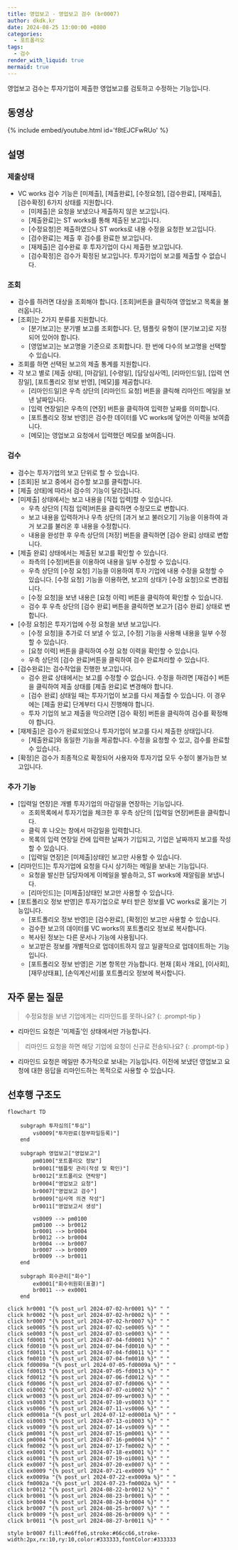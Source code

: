 ```yaml
---
title: 영업보고 - 영업보고 검수 (br0007)
author: dkdk.kr
date: 2024-08-25 13:00:00 +0800
categories:
  - 포트폴리오
tags:
  - 검수
render_with_liquid: true
mermaid: true
---
```

영업보고 검수는 투자기업이 제출한 영업보고를 검토하고 수정하는 기능입니다.

## 동영상

{% include embed/youtube.html id='f8tEJCFwRUo' %}

## 설명
### 제출상태
- VC works 검수 기능은 [미제출], [제출완료], [수정요청], [검수완료], [재제출], [검수확정] 6가지 상태를 지원합니다.
	- [미제출]은 요청을 보냈으나 제출하지 않은 보고입니다.
	- [제출완료]는 ST works를 통해 제출된 보고입니다.
	- [수정요청]은 제출하였으나 ST works로 내용 수정을 요청한 보고입니다.
	- [검수완료]는 제출 후 검수를 완료한 보고입니다. 
	- [재제출]은 검수완료 후 투자기업이 다시 제출한 보고입니다.
	- [검수확정]은 검수가 확정된 보고입니다. 투자기업이 보고를 제출할 수 없습니다.

### 조회
- 검수를 하려면 대상을 조회해야 합니다. [조회]버튼을 클릭하여 영업보고 목록을 불러옵니다. 
- [조회]는 2가지 분류를 지원합니다.
	- [분기보고]는 분기별 보고를 조회합니다. 단, 템플릿 유형이 [분기보고]로 지정되어 있어야 합니다.
	- [영업보고]는 보고명을 기준으로 조회합니다. 한 번에 다수의 보고명을 선택할 수 있습니다.
- 조회를 하면 선택된 보고의 제출 통계를 지원합니다. 
- 각 보고 별로 [제출 상태], [마감일], [수령일], [담당심사역], [리마인드일], [입력 연장일], [포트폴리오 정보 반영], [메모]를 제공합니다.
	- [리마인드일]은 우측 상단의 [리마인드 요청] 버튼을 클릭해 리마인드 메일을 보낸 날짜입니다.
	- [입력 연장일]은 우측의 [연장] 버튼을 클릭하여 입력한 날짜를 의미합니다. 
	- [포트폴리오 정보 반영]은 검수한 데이터를 VC works에 덮어쓴 이력을 보여줍니다.
	- [메모]는 영업보고 요청에서 입력했던 메모를 보여줍니다.

### 검수
- 검수는 투자기업의 보고 단위로 할 수 있습니다.
- [조회]된 보고 중에서 검수할 보고를 클릭합니다. 
- [제출 상태]에 따라서 검수의 기능이 달라집니다.
- [미제출] 상태에서는 보고 내용을 [직접 입력]할 수 있습니다.
	- 우측 상단의 [직접 입력]버튼을 클릭하면 수정모드로 변합니다. 
	- 보고 내용을 입력하거나 우측 상단의 [과거 보고 불러오기] 기능을 이용하여 과거 보고를 불러온 후 내용을 수정합니다.
	- 내용을 완성한 후 우측 상단의 [저장] 버튼을 클릭하면 [검수 완료] 상태로 변합니다.
-  [제출 완료] 상태에서는 제출된 보고를 확인할 수 있습니다.
	- 좌측의 [수정]버튼을 이용하여 내용을 일부 수정할 수 있습니다.
	- 우측 상단의 [수정 요청] 기능을 이용하여 투자 기업에 내용 수정을 요청할 수 있습니다. [수정 요청] 기능을 이용하면, 보고의 상태가 [수정 요청]으로 변경됩니다. 
	- [수정 요청]을 보낸 내용은 [요청 이력] 버튼을 클릭하여 확인할 수 있습니다. 
	- 검수 후 우측 상단의 [검수 완료] 버튼을 클릭하면 보고가 [검수 완료] 상태로 변합니다. 
- [수정 요청]은 투자기업에 수정 요청을 보낸 보고입니다.
	- [수정 요청]을 추가로 더 보낼 수 있고, [수정] 기능을 사용해 내용을 일부 수정할 수 있습니다.
	- [요청 이력] 버튼을 클릭하여 수정 요청 이력을 확인할 수 있습니다.
	- 우측 상단의 [검수 완료]버튼을 클릭하여 검수 완료처리할 수 있습니다. 
- [검수완료]는 검수작업을 진행한 보고입니다.
	- 검수 완료 상태에서는 보고를 수정할 수 없습니다. 수정을 하려면 [재검수] 버튼을 클릭하여 제출 상태를 [제출 완료]로 변경해야 합니다.
	- [검수 완료] 상태일 때는 투자기업이 보고를 다시 제출할 수 있습니다. 이 경우에는 [제출 완료] 단계부터 다시 진행해야 합니다. 
	- 투자 기업의 보고 제출을 막으려면 [검수 확정] 버튼을 클릭하여 검수를 확정해야 합니다.
- [재제출]은 검수가 완료되었으나 투자기업이 보고를 다시 제출한 상태입니다.
	- [제출완료]와 동일한 기능을 제공합니다. 수정을 요청할 수 있고, 검수를 완료할 수 있습니다.
- [확정]은 검수가 최종적으로 확정되어 사용자와 투자기업 모두 수정이 불가능한 보고입니다.

### 추가 기능
- [입력일 연장]은 개별 투자기업의 마감일을 연장하는 기능입니다.
	- 조회목록에서 투자기업을 체크한 후 우측 상단의 [입력일 연장]버튼을 클릭합니다. 
	- 클릭 후 나오는 창에서 마감일을 입력합니다. 
	- 목록의 입력 연장일 칸에 입력한 날짜가 기입되고, 기업은 날짜까지 보고를 작성할 수 있습니다.
	- [입력일 연장]은 [미제출]상태인 보고만 사용할 수 있습니다.
- [리마인드]는 투자기업에 요청을 다시 상기하는 메일을 보내는 기능입니다. 
	- 요청을 발신한 담당자에게 이메일을 발송하고, ST works에 재알림을 보냅니다. 
	- [리마인드]는 [미제출]상태인 보고만 사용할 수 있습니다.
- [포트폴리오 정보 반영]은 투자기업으로 부터 받은 정보를 VC works로 옮기는 기능입니다.
	- [포트폴리오 정보 반영]은 [검수완료], [확정]인 보고만 사용할 수 있습니다.
	- 검수한 보고의 데이터를 VC works의 포트폴리오 정보로 복사합니다.
	- 복사된 정보는 다른 문서나 기능에 사용됩니다.
	- 보고받은 정보를 개별적으로 업데이트하지 않고 일괄적으로 업데이트하는 기능입니다.
	- [포트폴리오 정보 반영]은 기본 항목만 가능합니다. 현재 [회사 개요], [이사회], [재무상태표], [손익계산서]를 포트폴리오 정보에 복사합니다.

## 자주 묻는 질문

> 수정요청을 보낸 기업에게는 리마인드를 못하나요?
{: .prompt-tip }

- 리마인드 요청은 '미제출'인 상태에서만 가능합니다.

> 리마인드 요청을 하면 해당 기업에 요청이 신규로 전송되나요?
{: .prompt-tip }

- 리마인드 요청은 메일만 추가적으로 보내는 기능입니다. 이전에 보냈던 영업보고 요청에 대한 응답을 리마인드하는 목적으로 사용할 수 있습니다.  

## 선후행 구조도
```mermaid
flowchart TD

    subgraph 투자심의["투심"]
        vs0009["투자완료(첨부파일등록)"]
    end

    subgraph 영업보고["영업보고"]
        pm0100["포트폴리오 정보"]
        br0001["템플릿 관리(작성 및 확인)"]
        br0012["포트폴리오 연락망"]
        br0004["영업보고 요청"]
        br0007["영업보고 검수"]
        br0009["심사역 의견 작성"]
        br0011["영업보고서 생성"]

        vs0009 --> pm0100
        pm0100 --> br0012
        br0001 --> br0004
        br0012 --> br0004
        br0004 --> br0007
        br0007 --> br0009
        br0009 --> br0011
    end

    subgraph 회수관리["회수"]
        ex0001["회수위원회(표결)"]
        br0011 --> ex0001
    end

click hr0001 "{% post_url 2024-07-02-hr0001 %}" " "
click hr0002 "{% post_url 2024-07-02-hr0002 %}" " "
click hr0007 "{% post_url 2024-07-02-hr0007 %}" " "
click se0005 "{% post_url 2024-07-02-se0005 %}" " "
click se0003 "{% post_url 2024-07-03-se0003 %}" " "
click fd0001 "{% post_url 2024-07-04-fd0001 %}" " "
click fd0010 "{% post_url 2024-07-04-fd0010 %}" " "
click fd0011 "{% post_url 2024-07-04-fd0011 %}" " "
click fm0010 "{% post_url 2024-07-04-fm0010 %}" " "
click fd0009a "{% post_url 2024-07-05-fd0009a %}" " "
click fd0013 "{% post_url 2024-07-05-fd0013 %}" " "
click fd0012 "{% post_url 2024-07-06-fd0012 %}" " "
click fd0006 "{% post_url 2024-07-07-fd0006 %}" " "
click oi0002 "{% post_url 2024-07-07-oi0002 %}" " "
click wr0003 "{% post_url 2024-07-09-wr0003 %}" " "
click vs0003 "{% post_url 2024-07-10-vs0003 %}" " "
click vs0006 "{% post_url 2024-07-11-vs0006 %}" " "
click ed0001a "{% post_url 2024-07-12-ed0001a %}" " "
click oi0003 "{% post_url 2024-07-13-oi0003 %}" " "
click vs0009 "{% post_url 2024-07-14-vs0009 %}" " "
click pm0001 "{% post_url 2024-07-15-pm0001 %}" " "
click pm0004 "{% post_url 2024-07-16-pm0004 %}" " "
click fm0002 "{% post_url 2024-07-17-fm0002 %}" " "
click ex0001 "{% post_url 2024-07-18-ex0001 %}" " "
click oi0001 "{% post_url 2024-07-19-oi0001 %}" " "
click ex0007 "{% post_url 2024-07-20-ex0007 %}" " "
click ex0009 "{% post_url 2024-07-21-ex0009 %}" " "
click ex0009a "{% post_url 2024-07-22-ex0009a %}" " "
click fm0002a "{% post_url 2024-07-23-fm0002a %}" " "
click br0012 "{% post_url 2024-08-22-br0012 %}" " "
click br0001 "{% post_url 2024-08-23-br0001 %}" " "
click br0004 "{% post_url 2024-08-24-br0004 %}" " "
click br0007 "{% post_url 2024-08-25-br0007 %}" " "
click br0009 "{% post_url 2024-08-26-br0009 %}" " "
click br0011 "{% post_url 2024-08-27-br0011 %}" " "

style br0007 fill:#e6ffe6,stroke:#66cc66,stroke-width:2px,rx:10,ry:10,color:#333333,fontColor:#333333


```